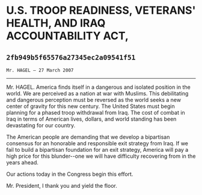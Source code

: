 # U.S. TROOP READINESS, VETERANS' HEALTH, AND IRAQ ACCOUNTABILITY ACT,
## `2fb949b5f65576a27345ec2a09541f51`
`Mr. HAGEL — 27 March 2007`

---


Mr. HAGEL. America finds itself in a dangerous and isolated position 
in the world. We are perceived as a nation at war with Muslims. This 
debilitating and dangerous perception must be reversed as the world 
seeks a new center of gravity for this new century. The United States 
must begin planning for a phased troop withdrawal from Iraq. The cost 
of combat in Iraq in terms of American lives, dollars, and world 
standing has been devastating for our country.

The American people are demanding that we develop a bipartisan 
consensus for an honorable and responsible exit strategy from Iraq. If 
we fail to build a bipartisan foundation for an exit strategy, America 
will pay a high price for this blunder--one we will have difficulty 
recovering from in the years ahead.

Our actions today in the Congress begin this effort.

Mr. President, I thank you and yield the floor.